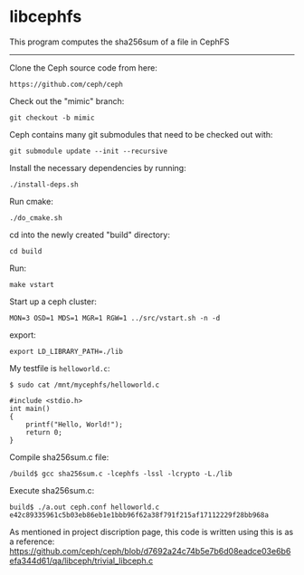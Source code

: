 # libcephfs

This program computes the sha256sum of a file in CephFS

----------------------------------------------------------

Clone the Ceph source code from here:

	https://github.com/ceph/ceph

Check out the "mimic" branch:

	git checkout -b mimic

Ceph contains many git submodules that need to be checked out with:

	git submodule update --init --recursive

Install the necessary dependencies by running:

	./install-deps.sh

Run cmake:

	./do_cmake.sh

cd into the newly created "build" directory:

	cd build
	
Run:

	make vstart

Start up a ceph cluster:

	MON=3 OSD=1 MDS=1 MGR=1 RGW=1 ../src/vstart.sh -n -d

export:

	export LD_LIBRARY_PATH=./lib

My testfile is `helloworld.c`:

	$ sudo cat /mnt/mycephfs/helloworld.c
	
	#include <stdio.h>
	int main()
	{
		printf("Hello, World!");
		return 0;
	}

Compile sha256sum.c file:
	
	/build$ gcc sha256sum.c -lcephfs -lssl -lcrypto -L./lib
	
Execute sha256sum.c:

	build$ ./a.out ceph.conf helloworld.c
	e42c89335961c5b03eb86eb1e1bbb96f62a38f791f215af17112229f28bb968a
	
As mentioned in project discription page, this code is written using this is as a reference:
https://github.com/ceph/ceph/blob/d7692a24c74b5e7b6d08eadce03e6b6efa344d61/qa/libceph/trivial_libceph.c
